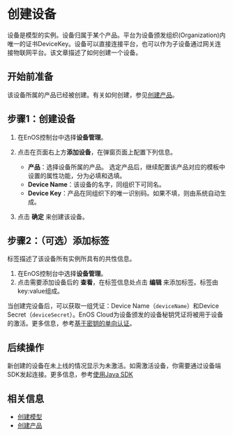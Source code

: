 # 创建设备

设备是模型的实例。设备归属于某个产品。平台为设备颁发组织(Organization)内唯一的证书DeviceKey。设备可以直接连接平台，也可以作为子设备通过网关连接物联网平台。该文章描述了如何创建一个设备。

## 开始前准备

该设备所属的产品已经被创建。有关如何创建，参见[创建产品](creating_product)。

## 步骤1：创建设备

1. 在EnOS控制台中选择**设备管理**。
2. 点击在页面右上方**添加设备**，在弹窗页面上配置下列信息。
   - **产品**：选择设备所属的产品。
    选定产品后，继续配置该产品对应的模板中设置的属性功能，分为必填和选填。
   - **Device Name**：该设备的名字，同组织下可同名。
   - **Device Key**：产品在同组织下的唯一识别码。如果不填，则由系统自动生成。

3. 点击 **确定** 来创建该设备。

## 步骤2：（可选）添加标签

标签描述了该设备所有实例所具有的共性信息。

1. 在EnOS控制台中选择**设备管理**。
2. 点击需要添加设备后的 **查看**，在标签信息处点击 **编辑** 来添加标签。标签由key:value组成。

当创建完设备后，可以获取一组凭证：Device Name（`deviceName`）和Device Secret（`deviceSecret`）。EnOS Cloud为设备颁发的设备秘钥凭证将被用于设备的激活。更多信息，参考[基于密钥的单向认证](../secretbased_authentication)。

## 后续操作

新创建的设备在未上线的情况显示为未激活。如需激活设备，你需要通过设备端SDK发起连接。更多信息，参考[使用Java SDK](device/using_java_sdk.md)

## 相关信息

- [创建模型](creating_model)
- [创建产品](creating_product)
